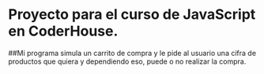 # Proyecto para el curso de JavaScript en CoderHouse.

##Mi programa simula un carrito de compra y le pide al usuario una cifra de productos que quiera y dependiendo eso, puede o no realizar la compra.
